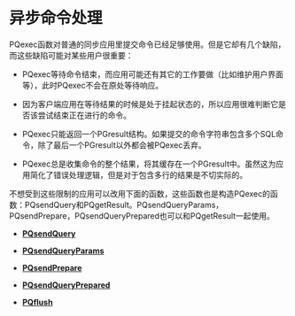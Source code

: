 # 异步命令处理<a name="ZH-CN_TOPIC_0242380581"></a>

PQexec函数对普通的同步应用里提交命令已经足够使用。但是它却有几个缺陷，而这些缺陷可能对某些用户很重要：

-   PQexec等待命令结束，而应用可能还有其它的工作要做（比如维护用户界面等），此时PQexec不会在原处等待响应。

-   因为客户端应用在等待结果的时候是处于挂起状态的，所以应用很难判断它是否该尝试结束正在进行的命令。

-   PQexec只能返回一个PGresult结构。如果提交的命令字符串包含多个SQL命令，除了最后一个PGresult以外都会被PQexec丢弃。

-   PQexec总是收集命令的整个结果，将其缓存在一个PGresult中。虽然这为应用简化了错误处理逻辑，但是对于包含多行的结果是不切实际的。


不想受到这些限制的应用可以改用下面的函数，这些函数也是构造PQexec的函数：PQsendQuery和PQgetResult。PQsendQueryParams，PQsendPrepare，PQsendQueryPrepared也可以和PQgetResult一起使用。

-   **[PQsendQuery](PQsendQuery.md)**  

-   **[PQsendQueryParams](PQsendQueryParams.md)**  

-   **[PQsendPrepare](PQsendPrepare.md)**  

-   **[PQsendQueryPrepared](PQsendQueryPrepared.md)**  

-   **[PQflush](PQflush.md)**  


